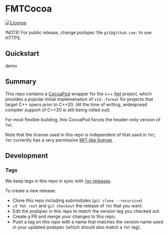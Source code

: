 # FMTCocoa

[![License](http://img.shields.io/:license-apache-orange.svg)](http://www.apache.org/licenses/LICENSE-2.0) 

!NOTE!
For public release, change podspec file `git@github.com:` to use HTTPS.

## Quickstart

demo

## Summary

This repo contains a [CocoaPod](https://cocoapods.org/) wrapper for the c++ 
[fmt](https://github.com/fmtlib/fmt) project, which provides a popular 
initial implemenation of `std::format` for projects that target C++ specs
prior to C++20. (At the time of writing, widespread compiler support of
C++20 is still being rolled out).

For most flexible building, this CocoaPod forces the header-only version
of `fmt`.

Note that the license used in this repo is independent of that used in `fmt`;
`fmt` currently has a very permissive [MIT-like license](https://github.com/fmtlib/fmt/blob/master/LICENSE.rst).


## Development

### Tags
We keep tags in this repo in sync with [`fmt` releases](https://github.com/fmtlib/fmt/releases).

To create a new release:
 * Clone this repo including submodules (`git clone --recursive`)
 * `cd fmt_root` and `git checkout` the release of `fmt` that
      you want.
 * Edit the podspec in this repo to match the version tag you checked out.
 * Create a PR and merge your changes to this repo.
 * Push a tag on *this repo* with a name that matches the version name
      used in your updated podspec (which should also match a `fmt`
      tag).

